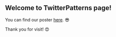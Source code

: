 ## Welcome to TwitterPatterns page!

You can find our poster [here](poster.pdf). :sunglasses:

Thank you for visit! :heart_eyes:
